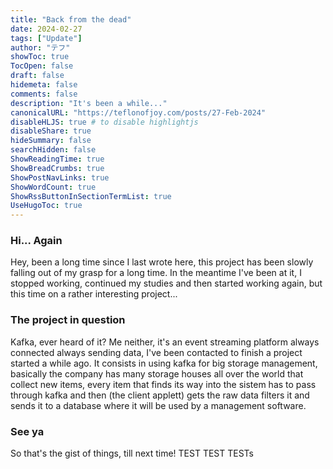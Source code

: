 ```yaml
---
title: "Back from the dead"
date: 2024-02-27
tags: ["Update"]
author: "テフ"
showToc: true
TocOpen: false
draft: false
hidemeta: false
comments: false
description: "It's been a while..."
canonicalURL: "https://teflonofjoy.com/posts/27-Feb-2024"
disableHLJS: true # to disable highlightjs
disableShare: true
hideSummary: false
searchHidden: false
ShowReadingTime: true
ShowBreadCrumbs: true
ShowPostNavLinks: true
ShowWordCount: true
ShowRssButtonInSectionTermList: true
UseHugoToc: true
---
```

### Hi... Again
Hey, been a long time since I last wrote here, this project has been slowly falling out of my grasp for a long time.
In the meantime I've been at it, I stopped working, continued my studies and then started working again, but this time on a rather interesting project...

### The project in question
Kafka, ever heard of it? Me neither, it's an event streaming platform always connected always sending data, I've been contacted to finish a project started a while ago.
It consists in using kafka for big storage management, basically the company has many storage houses all over the world that collect new items, every item that finds its way
into the sistem has to pass through kafka and then (the client applett) gets the raw data filters it and sends it to a database where it will be used by a management software.

### See ya
So that's the gist of things, till next time!
TEST TEST TESTs